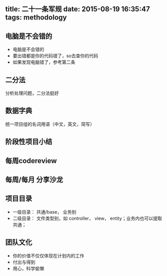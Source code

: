 title: 二十一条军规
date: 2015-08-19 16:35:47
tags: methodology
---

## 电脑是不会错的
* 电脑是不会错的
* 要出错都是你的代码错了，so去查你的代码
* 如果发现电脑错了，参考第二条


## 二分法
分析处理问题，二分法挺好


## 数据字典
统一项目组的名词用语（中文，英文，简写）

## 阶段性项目小结

## 每周codereview

## 每周/每月 分享沙龙

## 项目目录
* 一级目录： 共通/base， 业务别
* 二级目录： 文件类型别，如 controller， view， entity；业务内也可以提取共通；

## 团队文化
* 你的价值不仅仅体现在计划内的工作
* 付出与得到
* 用心，科学偷懒